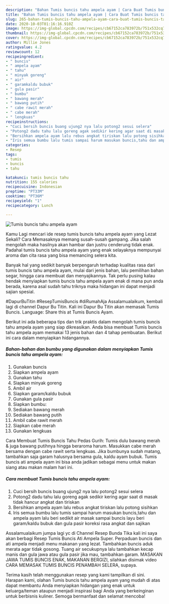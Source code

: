 ```yaml
---
description: "Bahan Tumis buncis tahu ampela ayam | Cara Buat Tumis buncis tahu ampela ayam Yang Bikin Ngiler"
title: "Bahan Tumis buncis tahu ampela ayam | Cara Buat Tumis buncis tahu ampela ayam Yang Bikin Ngiler"
slug: 265-bahan-tumis-buncis-tahu-ampela-ayam-cara-buat-tumis-buncis-tahu-ampela-ayam-yang-bikin-ngiler
date: 2020-10-03T01:16:16.910Z
image: https://img-global.cpcdn.com/recipes/cb67152ca783972b/751x532cq70/tumis-buncis-tahu-ampela-ayam-foto-resep-utama.jpg
thumbnail: https://img-global.cpcdn.com/recipes/cb67152ca783972b/751x532cq70/tumis-buncis-tahu-ampela-ayam-foto-resep-utama.jpg
cover: https://img-global.cpcdn.com/recipes/cb67152ca783972b/751x532cq70/tumis-buncis-tahu-ampela-ayam-foto-resep-utama.jpg
author: Millie Jones
ratingvalue: 4.2
reviewcount: 12
recipeingredient:
- " buncis"
- " ampela ayam"
- " tahu"
- " minyak goreng"
- " air"
- " garamkaldu bubuk"
- " gula pasir"
- " bumbu"
- " bawang merah"
- " bawang putih"
- " cabe rawit merah"
- " cabe merah"
- " lengkuas"
recipeinstructions:
- "Cuci bersih buncis buang ujung2 nya lalu potong2 sesui selera"
- "Potong2 dadu tahu lalu goreng agak sedikir kering agar saat di masak tidak hancur angkat dan tiriskan"
- "Bersihkan ampela ayam lalu rebus angkat tiriskan lalu potong sisihkan"
- "Iris semua bumbu lalu tumis sampai harum masukan buncis,tahu dan ampela ayam lalu beri sedikit air masak sampai buncis layu beri garam/kaldu bubuk dan gula pasir koreksi rasa angkat dan sajikan"
categories:
- Resep
tags:
- tumis
- buncis
- tahu

katakunci: tumis buncis tahu 
nutrition: 155 calories
recipecuisine: Indonesian
preptime: "PT33M"
cooktime: "PT36M"
recipeyield: "1"
recipecategory: Lunch

---
```



![Tumis buncis tahu ampela ayam](https://img-global.cpcdn.com/recipes/cb67152ca783972b/751x532cq70/tumis-buncis-tahu-ampela-ayam-foto-resep-utama.jpg)

Kamu Lagi mencari ide resep tumis buncis tahu ampela ayam yang Lezat Sekali? Cara Memasaknya memang susah-susah gampang. Jika salah mengolah maka hasilnya akan hambar dan justru cenderung tidak enak. Padahal tumis buncis tahu ampela ayam yang enak selayaknya mempunyai aroma dan cita rasa yang bisa memancing selera kita.

Banyak hal yang sedikit banyak berpengaruh terhadap kualitas rasa dari tumis buncis tahu ampela ayam, mulai dari jenis bahan, lalu pemilihan bahan segar, hingga cara membuat dan menyajikannya. Tak perlu pusing kalau hendak menyiapkan tumis buncis tahu ampela ayam enak di mana pun anda berada, karena asal sudah tahu triknya maka hidangan ini dapat menjadi sajian spesial.

#DapurBuTitin #ResepTumisBuncis #diRumahAja Assalamualaikum, kembali lagi di channel Dapur Bu Titin. Kali ini Dapur Bu Titin akan memasak Tumis Buncis. Language: Share this at Tumis Buncis Ayam.


Berikut ini ada beberapa tips dan trik praktis dalam mengolah tumis buncis tahu ampela ayam yang siap dikreasikan. Anda bisa membuat Tumis buncis tahu ampela ayam memakai 13 jenis bahan dan 4 tahap pembuatan. Berikut ini cara dalam menyiapkan hidangannya.

<!--inarticleads1-->

##### Bahan-bahan dan bumbu yang digunakan dalam menyiapkan Tumis buncis tahu ampela ayam:

1. Gunakan  buncis
1. Siapkan  ampela ayam
1. Gunakan  tahu
1. Siapkan  minyak goreng
1. Ambil  air
1. Siapkan  garam/kaldu bubuk
1. Gunakan  gula pasir
1. Siapkan  bumbu:
1. Sediakan  bawang merah
1. Sediakan  bawang putih
1. Ambil  cabe rawit merah
1. Siapkan  cabe merah
1. Gunakan  lengkuas


Cara Membuat Tumis Buncis Tahu Pedas Gurih: Tumis dulu bawang merah &amp; juga bawang putihnya hingga beraroma harum. Masukkan cabe merah bersama dengan cabe rawit serta lengkuas. Jika bumbunya sudah matang, tambahkan saja garam halusnya bersama gula, kaldu ayam bubuk. Tumis buncis ati ampela ayam ini bisa anda jadikan sebagai menu untuk makan siang atau makan malam hari ini. 

<!--inarticleads2-->

##### Cara membuat Tumis buncis tahu ampela ayam:

1. Cuci bersih buncis buang ujung2 nya lalu potong2 sesui selera
1. Potong2 dadu tahu lalu goreng agak sedikir kering agar saat di masak tidak hancur angkat dan tiriskan
1. Bersihkan ampela ayam lalu rebus angkat tiriskan lalu potong sisihkan
1. Iris semua bumbu lalu tumis sampai harum masukan buncis,tahu dan ampela ayam lalu beri sedikit air masak sampai buncis layu beri garam/kaldu bubuk dan gula pasir koreksi rasa angkat dan sajikan


Assalamualaikum jumpa lagi yc di Channel Resep Bunda Tika kali ini saya akan berbagi Resep Tumis Buncis Ati Ampela Super. Perpaduan buncis dan ati ampela menjadi menu makanan yang lezat. Tambahkan buncis aduk merata agar tidak gosong. Tuang air secukupnya lalu tambahkan kecap manis dan gula jawa atau gula pasir jika mau, tambahkan garam. MASAKAN JAWA TUMIS BUNCIS ENAK, MAKANAN BERGIZI, silahkan disimak video CARA MEMASAK TUMIS BUNCIS PENAMBAH SELERA, supaya. 

Terima kasih telah menggunakan resep yang kami tampilkan di sini. Harapan kami, olahan Tumis buncis tahu ampela ayam yang mudah di atas dapat membantu Anda menyiapkan hidangan yang enak untuk keluarga/teman ataupun menjadi inspirasi bagi Anda yang berkeinginan untuk berbisnis kuliner. Semoga bermanfaat dan selamat mencoba!
